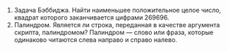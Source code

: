 1. Задача Бэббиджа. Найти наименьшее положительное целое число, квадрат которого заканчивается цифрами 269696.  
2. Палиндром. Является ли строка, переданная в качестве аргумента скрипта, палиндромом? Палиндром — слово или фраза, которые одинаково читаются слева направо и справо налево. 
